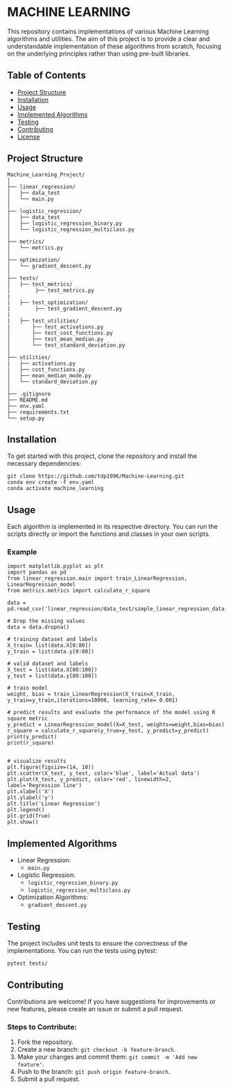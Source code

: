 # MACHINE LEARNING



This repository contains implementations of various Machine Learning algorithms and utilities. The aim of this project is to provide a clear and understandable implementation of these algorithms from scratch, focusing on the underlying principles rather than using pre-built libraries.

## Table of Contents
- [Project Structure](#project-structure)
- [Installation](#installation)
- [Usage](#usage)
- [Implemented Algorithms](#implemented-algorithms)
- [Testing](#testing)
- [Contributing](#contributing)
- [License](#license)

## Project Structure
```plaintext
Machine_Learning_Project/
│
├── linear_regression/
│   ├── data_test
│   └── main.py
│
├── logistic_regression/
│   ├── data_test
│   ├── logistic_regression_binary.py
│   └── logistic_regression_multiclass.py
│
├── metrics/
│   └── metrics.py
│
├── optimization/
│   └── gradient_descent.py
│
├── tests/
│   ├── test_metrics/
│        ├── test_metrics.py
|
|   ├── test_optimization/
|        ├── test_gradient_descent.py
|
|   ├── test_utilities/
|       ├── test_activations.py
│       ├── test_cost_functions.py
│       ├── test_mean_median.py
│       └── test_standard_deviation.py
│
├── utilities/
|   ├── activations.py
│   ├── cost_functions.py
│   ├── mean_median_mode.py
│   └── standard_deviation.py
│
├── .gitignore
├── README.md
├── env.yaml
├── requirements.txt
└── setup.py
```

## Installation
To get started with this project, clone the repository and install the necessary dependencies:
```
git clone https://github.com/tdp1996/Machine-Learning.git
conda env create -f env.yaml
conda activate machine_learning
```

## Usage
Each algorithm is implemented in its respective directory. You can run the scripts directly or import the functions and classes in your own scripts.
### Example
```
import matplotlib.pyplot as plt
import pandas as pd
from linear_regression.main import train_LinearRegression, LinearRegression_model
from metrics.metrics import calculate_r_square

data = pd.read_csv('linear_regression/data_test/simple_linear_regression_data.csv')

# Drop the missing values
data = data.dropna()

# training dataset and labels
X_train= list(data.X[0:80])
y_train = list(data.y[0:80])

# valid dataset and labels
X_test = list(data.X[80:100])
y_test = list(data.y[80:100])

# train model
weight, bias = train_LinearRegression(X_train=X_train, y_train=y_train,iterations=10000, learning_rate= 0.001)

# predict results and evaluate the performance of the model using R square metric
y_predict = LinearRegression_model(X=X_test, weights=weight,bias=bias)
r_square = calculate_r_square(y_true=y_test, y_predict=y_predict)
print(y_predict)
print(r_square)


# visualize results
plt.figure(figsize=(14, 10))
plt.scatter(X_test, y_test, color='blue', label='Actual data')
plt.plot(X_test, y_predict, color='red', linewidth=2, label='Regression line')
plt.xlabel('X')
plt.ylabel('y')
plt.title('Linear Regression')
plt.legend()
plt.grid(True)
plt.show()
```

## Implemented Algorithms
* Linear Regression:
  * `main.py`
* Logistic Regression:
  *  `logistic_regression_binary.py`
  *  `logistic_regression_multiclass.py`
* Optimization Algorithms:
  * `gradient_descent.py`

## Testing
The project includes unit tests to ensure the correctness of the implementations. You can run the tests using pytest:
```
pytest tests/
```

## Contributing
Contributions are welcome! If you have suggestions for improvements or new features, please create an issue or submit a pull request.
### Steps to Contribute:
1. Fork the repository.
2. Create a new branch: `git checkout -b feature-branch`.
3. Make your changes and commit them: `git commit -m 'Add new feature'`.
4. Push to the branch: `git push origin feature-branch`.
5. Submit a pull request.
